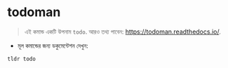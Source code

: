 # todoman

> এই কমান্ড একটি উপনাম `todo`.
> আরও তথ্য পাবেন: <https://todoman.readthedocs.io/>.

- মূল কমান্ডের জন্য ডকুমেন্টেশন দেখুন:

`tldr todo`
